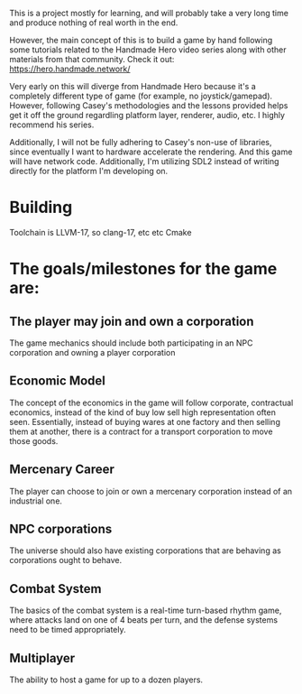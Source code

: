 This is a project mostly for learning, and will probably take a very long time
and produce nothing of real worth in the end.

However, the main concept of this is to build a game by hand following some
tutorials related to the Handmade Hero video series along with other materials
from that community. Check it out: https://hero.handmade.network/

Very early on this will diverge from Handmade Hero because it's a completely
different type of game (for example, no joystick/gamepad). However, following 
Casey's methodologies and the lessons provided helps get it off the ground 
regardling platform layer, renderer, audio, etc. I highly recommend his series.

Additionally, I will not be fully adhering to Casey's non-use of libraries, since
eventually I want to hardware accelerate the rendering. And this game will have 
network code. Additionally, I'm utilizing SDL2 instead of writing directly for the
platform I'm developing on.

# Building

Toolchain is LLVM-17, so clang-17, etc etc
Cmake

# The goals/milestones for the game are:

## The player may join and own a corporation

The game mechanics should include both participating in an NPC corporation and
owning a player corporation

## Economic Model

The concept of the economics in the game will follow corporate, contractual
economics, instead of the kind of buy low sell high representation often seen.
Essentially, instead of buying wares at one factory and then selling them at
another, there is a contract for a transport corporation to move those goods.

## Mercenary Career

The player can choose to join or own a mercenary corporation instead of an
industrial one.

## NPC corporations

The universe should also have existing corporations that are behaving as
corporations ought to behave.

## Combat System

The basics of the combat system is a real-time turn-based rhythm game, where
attacks land on one of 4 beats per turn, and the defense systems need to be
timed appropriately.

## Multiplayer

The ability to host a game for up to a dozen players.
